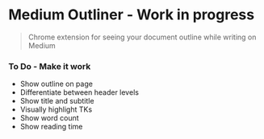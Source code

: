 # Medium Outliner - Work in progress

> Chrome extension for seeing your document outline while writing on Medium

### To Do - Make it work
- Show outline on page
- Differentiate between header levels
- Show title and subtitle
- Visually highlight TKs
- Show word count
- Show reading time
